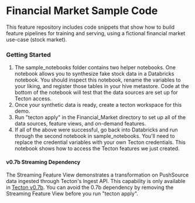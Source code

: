 # Financial Market Sample Code

This feature repository includes code snippets that show how to build feature pipelines for training and serving, using a fictional financial market use-case (stock market). 

### Getting Started
1. The sample_notebooks folder contains two helper notebooks. One notebook allows you to synthesize fake stock data in a Databricks notebook. You should inspect this notebook, rename the variables to your liking, and register those tables in your hive metastore. Code at the bottom of the notebook will test that the data sources are set up for Tecton access.
2. Once your synthetic data is ready, create a tecton workspace for this demo.
3. Run "tecton apply" in the Financial_Market directory to set up all of the data sources, feature views, and on-demand features. 
4. If all of the above were successful, go back into Databricks and run through the second notebook in sample_notebooks. You'll need to replace the credential variables with your own Tecton credentials. This notebook shows how to access the Tecton features we just created. 

#### v0.7b Streaming Dependency
The Streaming Feature View demonstrates a transformation on PushSource data ingested through Tecton's Ingest API. This capability is only available in [Tecton v0.7b](https://docs.tecton.ai/using-the-ingestion-api#transformations). You can avoid the 0.7b dependency by removing the Streaming Feature View before you run "tecton apply". 
